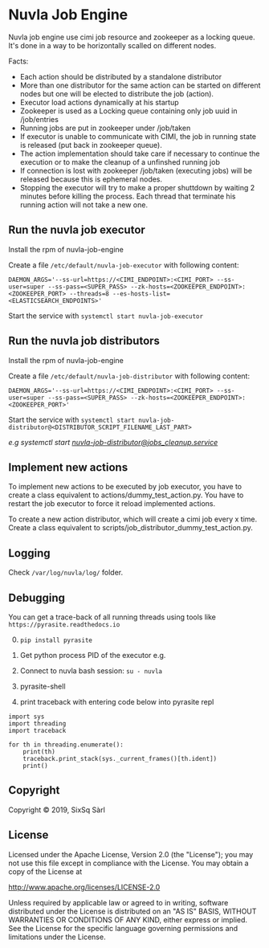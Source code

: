 # Nuvla Job Engine

Nuvla job engine use cimi job resource and zookeeper as a locking
queue. It's done in a way to be horizontally scalled on different nodes.

Facts:

- Each action should be distributed by a standalone distributor
- More than one distributor for the same action can be started on different nodes but one will be elected to distribute the job (action).
- Executor load actions dynamically at his startup
- Zookeeper is used as a Locking queue containing only job uuid in /job/entries
- Running jobs are put in zookeeper under /job/taken
- If executor is unable to communicate with CIMI, the job in running state is released (put back in zookeeper queue).
- The action implementation should take care if necessary to continue the execution or to make the cleanup of a unfinshed running job
- If connection is lost with zookeeper /job/taken (executing jobs) will be released because this is ephemeral nodes.
- Stopping the executor will try to make a proper shuttdown by waiting 2 minutes before killing the process. Each thread that terminate his running action will not take a new one.

## Run the nuvla job executor

Install the rpm of nuvla-job-engine

Create a file `/etc/default/nuvla-job-executor` with following content:
```
DAEMON_ARGS='--ss-url=https://<CIMI_ENDPOINT>:<CIMI_PORT> --ss-user=super --ss-pass=<SUPER_PASS> --zk-hosts=<ZOOKEEPER_ENDPOINT>:<ZOOKEEPER_PORT> --threads=8 --es-hosts-list=<ELASTICSEARCH_ENDPOINTS>'
```

Start the service with `systemctl start nuvla-job-executor`

## Run the nuvla job distributors

Install the rpm of nuvla-job-engine

Create a file `/etc/default/nuvla-job-distributor` with following content:
```
DAEMON_ARGS='--ss-url=https://<CIMI_ENDPOINT>:<CIMI_PORT> --ss-user=super --ss-pass=<SUPER_PASS> --zk-hosts=<ZOOKEEPER_ENDPOINT>:<ZOOKEEPER_PORT>'
```

Start the service with `systemctl start nuvla-job-distributor@<DISTRIBUTOR_SCRIPT_FILENAME_LAST_PART>`

*e.g systemctl start nuvla-job-distributor@jobs_cleanup.service*

## Implement new actions

To implement new actions to be executed by job executor, you have to
create a class equivalent to actions/dummy_test_action.py. You have to
restart the job executor to force it reload implemented actions.

To create a new action distributor, which will create a cimi job every
x time. Create a class equivalent to
scripts/job_distributor_dummy_test_action.py.


## Logging

Check `/var/log/nuvla/log/` folder.

## Debugging

You can get a trace-back of all running threads using tools like `https://pyrasite.readthedocs.io`

0. `pip install pyrasite`

1. Get python process PID of the executor e.g.

2. Connect to nuvla bash session: `su - nuvla`

3. pyrasite-shell <PID>

4. print traceback with entering code below into pyrasite repl
```
import sys
import threading
import traceback

for th in threading.enumerate():
    print(th)
    traceback.print_stack(sys._current_frames()[th.ident])
    print()
```

## Copyright

Copyright &copy; 2019, SixSq Sàrl

## License

Licensed under the Apache License, Version 2.0 (the "License"); you
may not use this file except in compliance with the License.  You may
obtain a copy of the License at

http://www.apache.org/licenses/LICENSE-2.0

Unless required by applicable law or agreed to in writing, software
distributed under the License is distributed on an "AS IS" BASIS,
WITHOUT WARRANTIES OR CONDITIONS OF ANY KIND, either express or
implied.  See the License for the specific language governing
permissions and limitations under the License.
